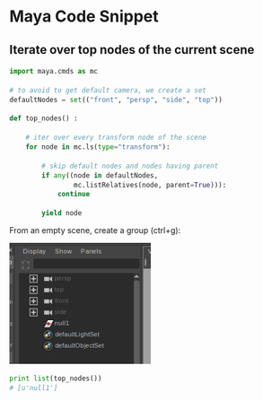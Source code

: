 # Maya Code Snippet

## Iterate over top nodes of the current scene

```python
import maya.cmds as mc

# to avoid to get default camera, we create a set
defaultNodes = set(("front", "persp", "side", "top"))

def top_nodes() :

    # iter over every transform node of the scene
    for node in mc.ls(type="transform"):
        
        # skip default nodes and nodes having parent
        if any((node in defaultNodes,
                mc.listRelatives(node, parent=True))):
            continue

        yield node
```

From an empty scene, create a group (ctrl+g):

![Maya empty group](img/maya/maya_null_grp.png)

```python
print list(top_nodes())
# [u'null1']
```
